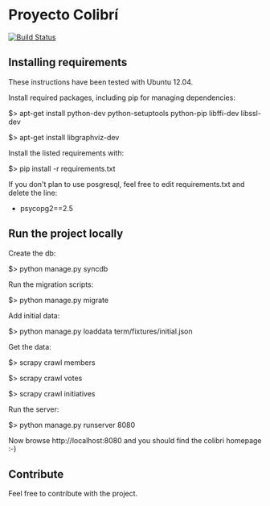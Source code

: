 Proyecto Colibrí
===========

[![Build Status](https://travis-ci.org/openkratio/proyecto-colibri.png)](https://travis-ci.org/openkratio/proyecto-colibri)

Installing requirements
-----------------------

These instructions have been tested with Ubuntu 12.04.

Install required packages, including pip for managing dependencies:

$> apt-get install python-dev python-setuptools python-pip libffi-dev libssl-dev

$> apt-get install libgraphviz-dev

Install the listed requirements with:

$> pip install -r requirements.txt

If you don't plan to use posgresql, feel free to edit requirements.txt and delete the line:
- psycopg2==2.5

Run the project locally
-----------------------
Create the db:

$> python manage.py syncdb

Run the migration scripts:

$> python manage.py migrate

Add initial data:

$> python manage.py loaddata term/fixtures/initial.json

Get the data:

$> scrapy crawl members

$> scrapy crawl votes

$> scrapy crawl initiatives

Run the server:

$> python manage.py runserver 8080

Now browse http://localhost:8080 and you should find the colibri homepage :-)


Contribute
----------
Feel free to contribute with the project.
